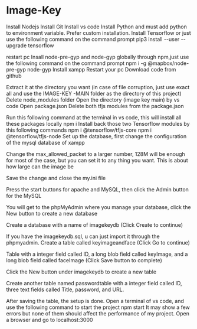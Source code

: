 # Image-Key
Install Nodejs
Install Git
Install vs code
Install Python and must add python to environment variable. Prefer custom installation. 
Install Tensorflow or just use the following command on the command prompt
pip3 install --user --upgrade tensorflow

restart pc
Insall node-pre-gyp and node-gyp globally through npm,just use the following command on the command prompt npm i -g @mapbox/node-pre-gyp node-gyp
Install xampp
Restart your pc
Download code from github

Extract it at the directory you want (in case of file corruption, just use exact all and use the IMAGE-KEY -MAIN folder as the directory of this project)
Delete node_modules folder
Open the directory (image key main) by vs code
Open package.json
Delete both tfjs modules from the package.json

Run this following command at the terminal in vs code, this will install all these packages locally
npm i
Install back those two Tensorflow modules by this following commands 
npm i @tensorflow/tfjs-core 
npm i @tensorflow/tfjs-node
Set up the database, first change the configuration of the mysql database of xampp

Change the max_allowed_packet to a larger number, 128M will be enough for most of the case, but you can set it to any thing you want. This is about how large can the image be


Save the change and close the my.ini file



Press the start buttons for apache and MySQL, then click the Admin button for the MySQL
 
You will get to the phpMyAdmin where you manage your database, click the New button to create a new database

Create a database with a name of imagekeydb (Click Create to continue)


If you have the imagekeydb.sql, u can just import it through the phpmyadmin.
Create a table called keyimageandface (Click Go to continue)

Table with a integer field called ID, a long blob field called keyImage, and a long blob field called faceImage (Click Save button to complete)

Click the New button under imagekeydb to create a new table



Create another table named passwordtable with a integer field called ID, three text fields called Title, password, and URL.

After saving the table, the setup is done.
Open a terminal of vs code, and use the following command to start the project
npm start
It may show a few errors but none of them should affect the performance of my project.
Open a browser and go to localhost:3000
